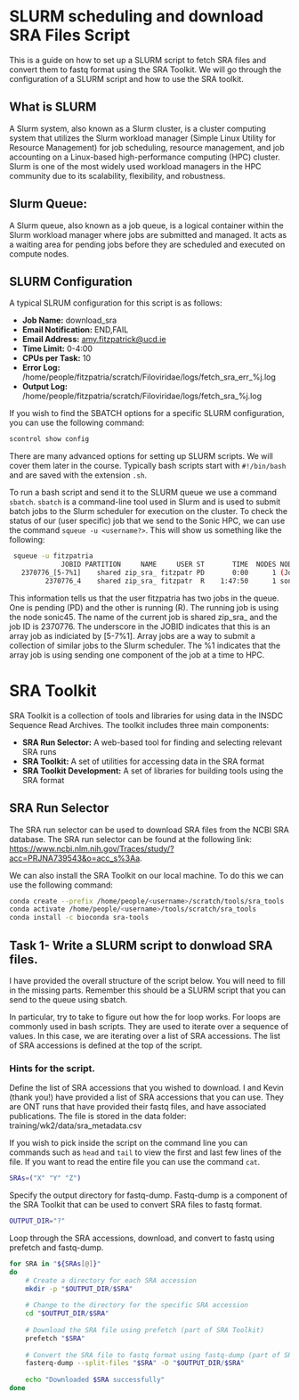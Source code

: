 # SLURM scheduling and download SRA Files Script
This is a guide on how to set up a SLURM script to fetch SRA files and convert them to fastq format using the SRA Toolkit. We will go through the configuration of a SLURM script and how to use the SRA toolkit. 

## What is SLURM
A Slurm system, also known as a Slurm cluster, is a cluster computing system that utilizes the Slurm workload manager (Simple Linux Utility for Resource Management) for job scheduling, resource management, and job accounting on a Linux-based high-performance computing (HPC) cluster. Slurm is one of the most widely used workload managers in the HPC community due to its scalability, flexibility, and robustness.

## Slurm Queue:
A Slurm queue, also known as a job queue, is a logical container within the Slurm workload manager where jobs are submitted and managed. It acts as a waiting area for pending jobs before they are scheduled and executed on compute nodes.

## SLURM Configuration
A typical SLRUM configuration for this script is as follows:
- **Job Name:** download_sra
- **Email Notification:** END,FAIL
- **Email Address:** amy.fitzpatrick@ucd.ie
- **Time Limit:** 0-4:00
- **CPUs per Task:** 10
- **Error Log:** /home/people/fitzpatria/scratch/Filoviridae/logs/fetch_sra_err_%j.log
- **Output Log:** /home/people/fitzpatria/scratch/Filoviridae/logs/fetch_sra_%j.log

If you wish to find the SBATCH options for a specific SLURM configuration, you can use the following command:

```bash
scontrol show config
```
There are many advanced options for setting up SLURM scripts. We will cover them later in the course. Typically bash scripts start with `#!/bin/bash` and are saved with the extension `.sh`. 

To run a bash script and send it to the SLURM queue we use a command `sbatch`. `sbatch` is a command-line tool used in Slurm and is used to submit batch jobs to the Slurm scheduler for execution on the cluster. To check the status of our (user specific) job that we send to the Sonic HPC, we can use the command `squeue -u <username?>`. This will show us something like the following:

```bash
 squeue -u fitzpatria
             JOBID PARTITION     NAME     USER ST       TIME  NODES NODELIST(REASON)
   2370776_[5-7%1]    shared zip_sra_ fitzpatr PD       0:00      1 (JobArrayTaskLimit)
         2370776_4    shared zip_sra_ fitzpatr  R    1:47:50      1 sonic45
```

This information tells us that the user fitzpatria has two jobs in the queue. One is pending (PD) and the other is running (R). The running job is using the node sonic45. The name of the current job is shared zip_sra_ and the job ID is 2370776. The underscore in the JOBID indicates that this is an array job as indiciated by [5-7%1]. Array jobs are a way to submit a collection of similar jobs to the Slurm scheduler. The %1 indicates that the array job is using sending one component of the job at a time to HPC. 

# SRA Toolkit
SRA Toolkit is a collection of tools and libraries for using data in the INSDC Sequence Read Archives. The toolkit includes three main components:
- **SRA Run Selector:** A web-based tool for finding and selecting relevant SRA runs
- **SRA Toolkit:** A set of utilities for accessing data in the SRA format
- **SRA Toolkit Development:** A set of libraries for building tools using the SRA format

## SRA Run Selector
The SRA run selector can be used to download SRA files from the NCBI SRA database. The SRA run selector can be found at the following link: https://www.ncbi.nlm.nih.gov/Traces/study/?acc=PRJNA739543&o=acc_s%3Aa. 

We can also install the SRA Toolkit on our local machine. To do this we can use the following command:

```bash
conda create --prefix /home/people/<username>/scratch/tools/sra_tools
conda activate /home/people/<username>/tools/scratch/sra_tools
conda install -c bioconda sra-tools
```

## Task 1- Write a SLURM script to donwload SRA files. 
I have provided the overall structure of the script below. You will need to fill in the missing parts. Remember this should be a SLURM script that you can send to the queue using sbatch. 

In particular, try to take to figure out how the for loop works. For loops are commonly used in bash scripts. They are used to iterate over a sequence of values. In this case, we are iterating over a list of SRA accessions. The list of SRA accessions is defined at the top of the script.

### Hints for the script. 
Define the list of SRA accessions that you wished to download. I and Kevin (thank you!) have provided a list of SRA accessions that you can use. They are ONT runs that have provided their fastq files, and have associated publications. The file is stored in the data folder: training/wk2/data/sra_metadata.csv

If you wish to pick inside the script on the command line you can commands such as `head` and `tail` to view the first and last few lines of the file. If you want to read the entire file you can use the command `cat`. 
 
```bash
SRAs=("X" "Y" "Z")
```
Specify the output directory for fastq-dump. Fastq-dump is a component of the SRA Toolkit that can be used to convert SRA files to fastq format. 

```bash
OUTPUT_DIR="?"
```
Loop through the SRA accessions, download, and convert to fastq using prefetch and fastq-dump.

```bash
for SRA in "${SRAs[@]}"
do
    # Create a directory for each SRA accession
    mkdir -p "$OUTPUT_DIR/$SRA"
    
    # Change to the directory for the specific SRA accession
    cd "$OUTPUT_DIR/$SRA"
    
    # Download the SRA file using prefetch (part of SRA Toolkit)
    prefetch "$SRA"
    
    # Convert the SRA file to fastq format using fastq-dump (part of SRA Toolkit)
    fasterq-dump --split-files "$SRA" -O "$OUTPUT_DIR/$SRA"
    
    echo "Downloaded $SRA successfully"
done
```